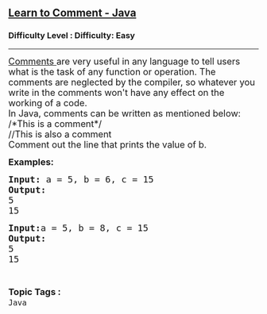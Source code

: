 <h2><a href="https://www.geeksforgeeks.org/problems/learn-to-comment-java/1?page=1&category=Java&sortBy=submissions">Learn to Comment - Java</a></h2><h3>Difficulty Level : Difficulty: Easy</h3><hr><div class="problems_problem_content__Xm_eO"><p><span style="font-size: 18px;"><a href="https://www.geeksforgeeks.org/comments-in-java/">Comments </a>are very useful in any language to tell users what is the task of any function or operation. The comments are neglected by the compiler, so whatever you write in the comments won't have any effect on the working of a code. <br>In Java, comments can be written as mentioned below:<br>/*This is a comment*/<br>//This is also a comment<br>Comment out the line that prints the value of b.</span></p>
<p><span style="font-size: 18px;"><strong>Examples:</strong>&nbsp;</span></p>
<pre><span style="font-size: 18px;"><strong>Input: </strong></span><span style="font-size: 18px;">a = 5, b = 6, c = 15</span>
<span style="font-size: 18px;"><strong>Output:</strong>
5
15</span></pre>
<pre><span style="font-size: 18px;"><strong>Input:</strong></span><span style="font-size: 18px;">a = 5, b = 8, c = 15</span>
<span style="font-size: 18px;"><strong>Output:</strong>
5
15</span></pre></div><br><p><span style=font-size:18px><strong>Topic Tags : </strong><br><code>Java</code>&nbsp;